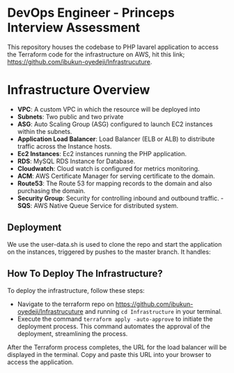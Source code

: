 # DevOps Engineer - Princeps Interview Assessment

This repository houses the codebase to PHP lavarel application to access the Terraform code for the infrastructure on AWS, hit this link; https://github.com/ibukun-oyedeji/Infrastrucuture.

# Infrastructure Overview
- **VPC**: A custom VPC in which the resource will be deployed into
- **Subnets**: Two public and two private
- **ASG**: Auto Scaling Group (ASG) configured to launch EC2 instances within the
subnets.
- **Application Load Balancer**: Load Balancer (ELB or ALB) to distribute traffic across the Instance hosts.
- **Ec2 Instances**: Ec2 instances running the PHP application.
- **RDS**: MySQL RDS Instance for Database.
- **Cloudwatch**: Cloud watch is configured for metrics monitoring.
- **ACM**: AWS Certificate Manager for serving certificate to the domain.
- **Route53**: The Route 53 for mapping records to the domain and also purchasing the domain.
- **Security Group**: Security for controlling inbound and outbound traffic.
-**SQS**: AWS Native Queue Service for distributed system.

## Deployment

We use the user-data.sh is used to clone the repo and start the application on the instances, triggered by pushes to the master branch. It handles:


## How To Deploy The Infrastructure?

To deploy the infrastructure, follow these steps:

- Navigate to the terraform repo on https://github.com/ibukun-oyedeji/Infrastrucuture and running `cd Infrastructure` in your terminal.
- Execute the command `terraform apply -auto-approve` to initiate the deployment process. This command automates the approval of the deployment, streamlining the process.

After the Terraform process completes, the URL for the load balancer will be displayed in the terminal. Copy and paste this URL into your browser to access the application.
